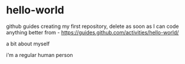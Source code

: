 # hello-world

github guides creating my first repository, delete as soon as I can code anything better
from - https://guides.github.com/activities/hello-world/

a bit about myself

i'm a regular human person

